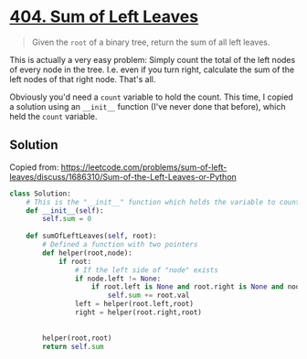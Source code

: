 # [404. Sum of Left Leaves](https://leetcode.com/problems/sum-of-left-leaves/)

> Given the `root` of a binary tree, return the sum of all left leaves.

This is actually a very easy problem: Simply count the total of the left nodes of every node in the tree. I.e. even if you turn right, calculate the sum of the left nodes of that right node. That's all.

Obviously you'd need a `count` variable to hold the count. This time, I copied a solution using an `__init__` function (I've never done that before), which held the `count` variable.

## Solution

Copied from: https://leetcode.com/problems/sum-of-left-leaves/discuss/1686310/Sum-of-the-Left-Leaves-or-Python

```python
class Solution:
    # This is the "__init__" function which holds the variable to count
    def __init__(self):
        self.sum = 0
        
    def sumOfLeftLeaves(self, root):
		# Defined a function with two pointers
        def helper(root,node):
            if root:
                # If the left side of "node" exists
                if node.left != None:
                    if root.left is None and root.right is None and node.left == root:
                        self.sum += root.val
                left = helper(root.left,root)
                right = helper(root.right,root)
        
        
        helper(root,root)
        return self.sum
```
